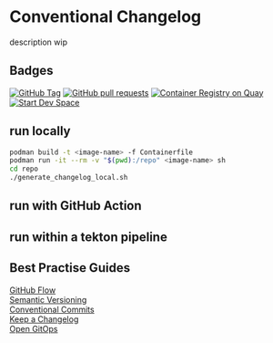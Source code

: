 # Conventional Changelog
description wip

## Badges
[![GitHub Tag](https://img.shields.io/github/v/tag/smichard/conventional_changelog "GitHub Tag")](https://github.com/smichard/conventional_changelog/tags)
[![GitHub pull requests](https://img.shields.io/github/issues-pr-raw/smichard/conventional_changelog "GitHub Pull Requests")](https://github.com/smichard/conventional_changelog/pulls)
[![Container Registry on Quay](https://img.shields.io/badge/Quay-Container_Registry-46b9e5 "Container Registry on Quay")](https://quay.io/repository/michard/conventional_changelog)
[![Start Dev Space](https://www.eclipse.org/che/contribute.svg)](https://devspaces.apps.ocp.michard.cc#https://github.com/smichard/conventional_changelog)

## run locally
```bash
podman build -t <image-name> -f Containerfile
podman run -it --rm -v "$(pwd):/repo" <image-name> sh
cd repo
./generate_changelog_local.sh
```

## run with GitHub Action

## run within a tekton pipeline

## Best Practise Guides
[GitHub Flow](https://githubflow.github.io/)  
[Semantic Versioning](https://semver.org/)  
[Conventional Commits](https://www.conventionalcommits.org/en/v1.0.0/)  
[Keep a Changelog](https://keepachangelog.com/en/1.1.0/)  
[Open GitOps](https://opengitops.dev/)

